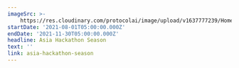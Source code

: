 ```yaml
---
imageSrc: >-
    https://res.cloudinary.com/protocolai/image/upload/v1637777239/Home/asia-season_l26qti_raiuiu.png
startDate: '2021-08-01T05:00:00.000Z'
endDate: '2021-11-30T05:00:00.000Z'
headline: Asia Hackathon Season
text: ''
link: asia-hackathon-season
---
```

